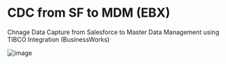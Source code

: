 # CDC from SF to MDM (EBX)
Chnage Data Capture from Salesforce to Master Data Management using TIBCO Integration (BusinessWorks)


![image](https://github.com/mpandav/cdc-salesforce-ebx/assets/38240734/8e104046-59b6-462d-a6ca-a08fd8cd1be2)
